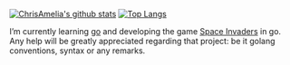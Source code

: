 [![ChrisAmelia's github stats](https://github-readme-stats.vercel.app/api?username=ChrisAmelia&count_private=true&show_icons=true&theme=react)](https://github.com/anuraghazra/github-readme-stats) [![Top Langs](https://github-readme-stats.vercel.app/api/top-langs/?username=ChrisAmelia&layout=compact&theme=react)](https://github.com/anuraghazra/github-readme-stats)

I’m currently learning [go](https://github.com/golang/go) and developing the game [Space Invaders](https://en.wikipedia.org/wiki/Space_Invaders) in go.
Any help will be greatly appreciated regarding that project: be it golang conventions, syntax or any remarks.
